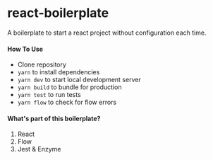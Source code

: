 # react-boilerplate

A boilerplate to start a react project without configuration each time.

#### How To Use

- Clone repository
- `yarn` to install dependencies
- `yarn dev` to start local development server
- `yarn build` to bundle for production
- `yarn test` to run tests
- `yarn flow` to check for flow errors

#### What's part of this boilerplate?

1. React
2. Flow
3. Jest & Enzyme